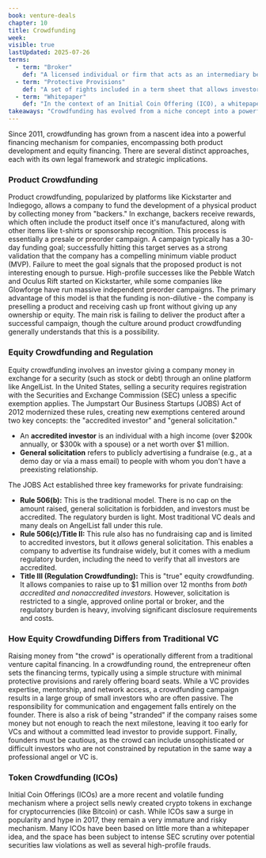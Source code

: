 ```yaml
---
book: venture-deals
chapter: 10
title: Crowdfunding
week: 
visible: true
lastUpdated: 2025-07-26
terms:
  - term: "Broker"
    def: "A licensed individual or firm that acts as an intermediary between a company issuing securities and investors. In the context of Title III crowdfunding, a registered funding portal or broker-dealer is required to host the offering and process investments, ensuring compliance with regulations."
  - term: "Protective Provisions"
    def: "A set of rights included in a term sheet that allows investors to veto certain major corporate actions, even if they don't control the board of directors. These provisions protect the investors' interests and typically cover decisions like selling the company, issuing new shares that would dilute the investors, or taking on large amounts of debt."
  - term: "Whitepaper"
    def: "In the context of an Initial Coin Offering (ICO), a whitepaper is an in-depth report that explains the purpose, technology, and goals of a new project. It details the problem being solved, its technical architecture, and the plan for creating and distributing its new crypto token, serving as the primary document to attract investors."
takeaways: "Crowdfunding has evolved from a niche concept into a powerful set of tools for both validating product ideas and raising capital. Understanding the distinction between non-dilutive product crowdfunding (like Kickstarter) and regulated equity crowdfunding (governed by the JOBS Act) is crucial for any entrepreneur, as each path has unique benefits, legal requirements, and potential pitfalls regarding investor management."
---
```


Since 2011, crowdfunding has grown from a nascent idea into a powerful financing mechanism for companies, encompassing both product development and equity financing. There are several distinct approaches, each with its own legal framework and strategic implications.

### Product Crowdfunding
Product crowdfunding, popularized by platforms like Kickstarter and Indiegogo, allows a company to fund the development of a physical product by collecting money from "backers." In exchange, backers receive rewards, which often include the product itself once it's manufactured, along with other items like t-shirts or sponsorship recognition. This process is essentially a presale or preorder campaign. A campaign typically has a 30-day funding goal; successfully hitting this target serves as a strong validation that the company has a compelling minimum viable product (MVP). Failure to meet the goal signals that the proposed product is not interesting enough to pursue. High-profile successes like the Pebble Watch and Oculus Rift started on Kickstarter, while some companies like Glowforge have run massive independent preorder campaigns. The primary advantage of this model is that the funding is non-dilutive - the company is preselling a product and receiving cash up front without giving up any ownership or equity. The main risk is failing to deliver the product after a successful campaign, though the culture around product crowdfunding generally understands that this is a possibility.

### Equity Crowdfunding and Regulation
Equity crowdfunding involves an investor giving a company money in exchange for a security (such as stock or debt) through an online platform like AngelList. In the United States, selling a security requires registration with the Securities and Exchange Commission (SEC) unless a specific exemption applies. The Jumpstart Our Business Startups (JOBS) Act of 2012 modernized these rules, creating new exemptions centered around two key concepts: the "accredited investor" and "general solicitation."
- An **accredited investor** is an individual with a high income (over $200k annually, or $300k with a spouse) or a net worth over $1 million.
- **General solicitation** refers to publicly advertising a fundraise (e.g., at a demo day or via a mass email) to people with whom you don't have a preexisting relationship.

The JOBS Act established three key frameworks for private fundraising:
- **Rule 506(b):** This is the traditional model. There is no cap on the amount raised, general solicitation is forbidden, and investors must be accredited. The regulatory burden is light. Most traditional VC deals and many deals on AngelList fall under this rule.
- **Rule 506(c)/Title II:** This rule also has no fundraising cap and is limited to accredited investors, but it *allows* general solicitation. This enables a company to advertise its fundraise widely, but it comes with a medium regulatory burden, including the need to verify that all investors are accredited.
- **Title III (Regulation Crowdfunding):** This is "true" equity crowdfunding. It allows companies to raise up to $1 million over 12 months from *both accredited and nonaccredited investors*. However, solicitation is restricted to a single, approved online portal or broker, and the regulatory burden is heavy, involving significant disclosure requirements and costs.

### How Equity Crowdfunding Differs from Traditional VC
Raising money from "the crowd" is operationally different from a traditional venture capital financing. In a crowdfunding round, the entrepreneur often sets the financing terms, typically using a simple structure with minimal protective provisions and rarely offering board seats. While a VC provides expertise, mentorship, and network access, a crowdfunding campaign results in a large group of small investors who are often passive. The responsibility for communication and engagement falls entirely on the founder. There is also a risk of being "stranded" if the company raises some money but not enough to reach the next milestone, leaving it too early for VCs and without a committed lead investor to provide support. Finally, founders must be cautious, as the crowd can include unsophisticated or difficult investors who are not constrained by reputation in the same way a professional angel or VC is.

### Token Crowdfunding (ICOs)
Initial Coin Offerings (ICOs) are a more recent and volatile funding mechanism where a project sells newly created crypto tokens in exchange for cryptocurrencies (like Bitcoin) or cash. While ICOs saw a surge in popularity and hype in 2017, they remain a very immature and risky mechanism. Many ICOs have been based on little more than a whitepaper idea, and the space has been subject to intense SEC scrutiny over potential securities law violations as well as several high-profile frauds.